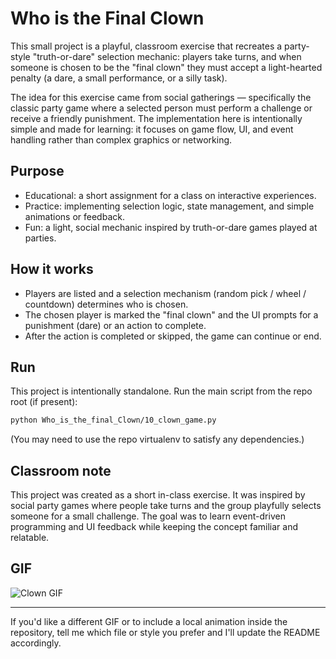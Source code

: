 # Who is the Final Clown

This small project is a playful, classroom exercise that recreates a party-style "truth-or-dare" selection mechanic: players take turns, and when someone is chosen to be the "final clown" they must accept a light-hearted penalty (a dare, a small performance, or a silly task).

The idea for this exercise came from social gatherings — specifically the classic party game where a selected person must perform a challenge or receive a friendly punishment. The implementation here is intentionally simple and made for learning: it focuses on game flow, UI, and event handling rather than complex graphics or networking.

## Purpose

- Educational: a short assignment for a class on interactive experiences.
- Practice: implementing selection logic, state management, and simple animations or feedback.
- Fun: a light, social mechanic inspired by truth-or-dare games played at parties.

## How it works

- Players are listed and a selection mechanism (random pick / wheel / countdown) determines who is chosen.
- The chosen player is marked the "final clown" and the UI prompts for a punishment (dare) or an action to complete.
- After the action is completed or skipped, the game can continue or end.

## Run

This project is intentionally standalone. Run the main script from the repo root (if present):

```bash
python Who_is_the_final_Clown/10_clown_game.py
```

(You may need to use the repo virtualenv to satisfy any dependencies.)

## Classroom note

This project was created as a short in-class exercise. It was inspired by social party games where people take turns and the group playfully selects someone for a small challenge. The goal was to learn event-driven programming and UI feedback while keeping the concept familiar and relatable.

## GIF

![Clown GIF](https://media.giphy.com/media/3oEjI6SIIHBdRxXI40/giphy.gif)

---

If you'd like a different GIF or to include a local animation inside the repository, tell me which file or style you prefer and I'll update the README accordingly.